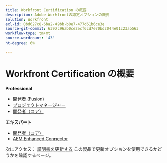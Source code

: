 ```yaml
---
title: Workfront Certification の概要
description: Adobe Workfrontの認定オプションの概要
solution: Workfront
exl-id: 0bd627c8-6ba2-49bb-b0e7-477d61b6ce3e
source-git-commit: 6397c96ab0ce2ecf6cd7e70bd2044e01c23ab563
workflow-type: tm+mt
source-wordcount: '43'
ht-degree: 6%

---
```


# Workfront Certification の概要

**Professional**

* [開発者 (Fusion)](/help/certifications/aw/aw-fusion-p-developer.md) <!--AD0-E902-->
* [プロジェクトマネージャー](/help/certifications/aw/aw-p-project-manager.md) <!--AD0-E903-->
* [開発者（コア）](/help/certifications/aw/aw-core-p-developer.md) <!--AD0-E905-->

**エキスパート**

* [開発者（コア）](/help/certifications/aw/aw-core-e-developer.md) <!--AD0-E904-->
* [AEM Enhanced Connector](/help/certifications/aw/aw-aem-e-connector.md) <!--AD0-E906-->

次にアクセス： [証明書を更新する](/help/certifications/renew.md) この製品で更新オプションを使用できるかどうかを確認するページ。

